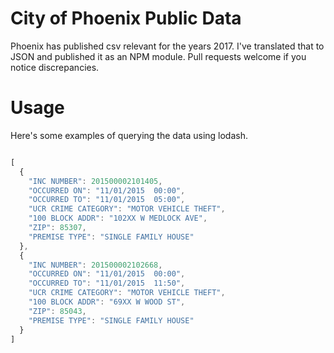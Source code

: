 # City of Phoenix Public Data

Phoenix has published csv relevant for the years 2017.  I've translated that to JSON and published it as an NPM module.  Pull requests welcome if you notice discrepancies.

# Usage

Here's some examples of querying the data using lodash.

```javascript

[
  {
    "INC NUMBER": 201500002101405,
    "OCCURRED ON": "11/01/2015  00:00",
    "OCCURRED TO": "11/01/2015  05:00",
    "UCR CRIME CATEGORY": "MOTOR VEHICLE THEFT",
    "100 BLOCK ADDR": "102XX W MEDLOCK AVE",
    "ZIP": 85307,
    "PREMISE TYPE": "SINGLE FAMILY HOUSE"
  },
  {
    "INC NUMBER": 201500002102668,
    "OCCURRED ON": "11/01/2015  00:00",
    "OCCURRED TO": "11/01/2015  11:50",
    "UCR CRIME CATEGORY": "MOTOR VEHICLE THEFT",
    "100 BLOCK ADDR": "69XX W WOOD ST",
    "ZIP": 85043,
    "PREMISE TYPE": "SINGLE FAMILY HOUSE"
  }
]

```
